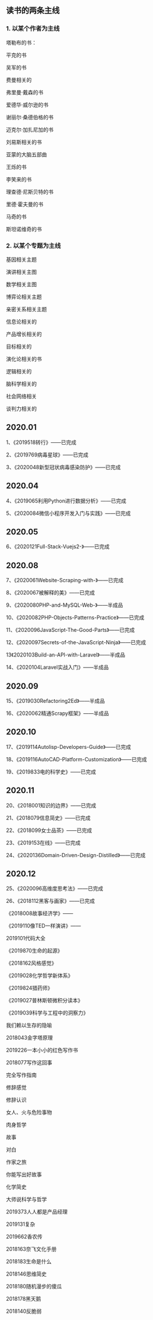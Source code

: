 ## 读书的两条主线

### 1. 以某个作者为主线

塔勒布的书：

平克的书

吴军的书

费曼相关的

弗里曼·戴森的书

爱德华·威尔逊的书

谢丽尔·桑德伯格的书

迈克尔·加扎尼加的书

刘易斯相关的书

亚蒙的大脑五部曲

王烁的书

李笑来的书

理查德·尼斯贝特的书

里德·霍夫曼的书

马奇的书

斯坦诺维奇的书

### 2. 以某个专题为主线

基因相关主题

演讲相关主图

数学相关主图

博弈论相关主题

亲密关系相关主题

信息论相关的

产品增长相关的

目标相关的

演化论相关的书

逻辑相关的

脑科学相关的

社会网络相关

谈判力相关的

## 2020.01

1、《2019518转行》——已完成

2、《2019769病毒星球》——已完成

3、《2020048新型冠状病毒感染防护》——已完成

## 2020.04

4、《2019065利用Python进行数据分析》——已完成

5、《2020084微信小程序开发入门与实践》——已完成

## 2020.05

6、《2020121Full-Stack-Vuejs2-》——已完成

## 2020.08

7、《2020061Website-Scraping-with-》——已完成

8、《2020067被解释的美》——已完成

9、《2020080PHP-and-MySQL-Web-》——半成品

10、《2020082PHP-Objects-Patterns-Practice》——已完成

11、《2020096JavaScript-The-Good-Parts》——已完成

12、《2020097Secrets-of-the-JavaScript-Ninja》——已完成

13《2020103Build-an-API-with-Laravel》——半成品

14、《2020104Laravel实战入门》——半成品

## 2020.09

15、《2019030Refactoring2Ed》——半成品

16、《2020062精通Scrapy框架》——半成品

## 2020.10

17、《2019114Autolisp-Developers-Guide》——已完成

18、《2019116AutoCAD-Platform-Customization》——已完成

19、《2019833电的科学史》——已完成

## 2020.11

20、《2018001知识的边界》——已完成

21、《2018079信息简史》——已完成

22、《2018099女士品茶》——已完成

23、《2019153在线》——已完成

24、《2020136Domain-Driven-Design-Distilled》——已完成

## 2020.12

25、《2020096高维度思考法》——已完成

26、《2018112黑客与画家》——已完成




《2018008故事经济学》——

《2019110像TED一样演讲》——

2019101代码大全

《2019870生命的起源》

《2018162风格感觉》

《2019028化学哲学新体系》

《2019824猎药师》

《2019027普林斯顿微积分读本》

《2019039科学与工程中的洞察力》

我们赖以生存的隐喻

2018043金字塔原理

2019226一本小小的红色写作书

2018077写作这回事

完全写作指南

修辞感觉

修辞认识

女人、火与危险事物

肉身哲学

故事

对白

作家之旅

你能写出好故事

化学简史

大师说科学与哲学

2019373人人都是产品经理

2019131复杂

2019662香农传

2018163奈飞文化手册

2018183生命是什么

2018146思维简史

2018180随机漫步的傻瓜

2018178黑天鹅

2018140反脆弱
